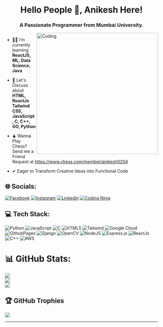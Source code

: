 <h1 align="center">Hello People 👋, Anikesh Here!</h1>

<h3 align="center">A Passionate Programmer from Mumbai University.</h3>
<img align="right" alt="Coding" width="400" src="https://media.giphy.com/media/bWS1Vh9mVkcZq/giphy.gif">

<p align="left"> <a href="https://twitter.com/" target="blank">
  <img src="https://img.shields.io/twitter/follow/?logo=twitter&style=for-the-badge" alt="" /></a>
</p>

- 👨‍💻 I’m currently learning **ReactJS, ML, Data Science, Java**

- 💬 Let's Discuss about **HTML, ReactJs Tailwind CSS, JavaScript, C, C++, GO, Python**

- ♟ Wanna Play Chess? Send me a Friend Request at https://www.chess.com/member/anikesh0204

- ✔ Eager to Transform Creative Ideas into Functional Code

## 🌐 Socials:
[![Facebook](https://img.shields.io/badge/Facebook-1769ff?logo=facebook&logoColor=white)](https://www.facebook.com/anikeshkulal) [![Instagram](https://img.shields.io/badge/Instagram-%23E4405F.svg?logo=Instagram&logoColor=white)](https://instagram.com/anikeshkulal) [![LinkedIn](https://img.shields.io/badge/LinkedIn-%230077B5.svg?logo=linkedin&logoColor=white)](https://www.linkedin.com/in/anikesh-kulal-b95611172?lipi=urn%3Ali%3Apage%3Ad_flagship3_profile_view_base_contact_details%3BGcgOeJDJTCi%2F%2FhJ81QD3tQ%3D%3D) [![Coding Ninja](https://img.shields.io/badge/Coding%20Ninjas-DD6620.svg?style=for-the-badge&logo=Coding-Ninjas&logoColor=white)](https://www.codingninjas.com/studio/profile/Ani0204)

## 💻 Tech Stack:
![Python](https://img.shields.io/badge/python-3670A0?style=for-the-badge&logo=python&logoColor=ffdd54) ![JavaScript](https://img.shields.io/badge/javascript-%23323330.svg?style=for-the-badge&logo=javascript&logoColor=%23F7DF1E) ![C](https://img.shields.io/badge/c-%2300599C.svg?style=for-the-badge&logo=c&logoColor=white) ![HTML5](https://img.shields.io/badge/html5-%23E34F26.svg?style=for-the-badge&logo=html5&logoColor=white) ![Tailwind](https://img.shields.io/badge/tailwindcss-0F172A?&logo=tailwindcss) ![Google Cloud](https://img.shields.io/badge/GoogleCloud-%234285F4.svg?style=for-the-badge&logo=google-cloud&logoColor=white) ![GithubPages](https://img.shields.io/badge/github%20pages-121013?style=for-the-badge&logo=github&logoColor=white) ![Django](https://img.shields.io/badge/django-%23092E20.svg?style=for-the-badge&logo=django&logoColor=white) ![OpenCV](https://img.shields.io/badge/opencv-%23white.svg?style=for-the-badge&logo=opencv&logoColor=white) ![NodeJS](https://img.shields.io/badge/node.js-6DA55F?style=for-the-badge&logo=node.js&logoColor=white) ![Express.js](https://img.shields.io/badge/express.js-%23404d59.svg?style=for-the-badge&logo=express&logoColor=%2361DAFB) ![ReactJs](https://img.shields.io/badge/react-%2320232a.svg?style=for-the-badge&logo=react&logoColor=%2361DAFB) ![C++](https://img.shields.io/badge/C++-00599C?style=flat-square&logo=C%2B%2B&logoColor=white) ![AWS](https://img.shields.io/badge/Amazon%20AWS-232F3E.svg?style=for-the-badge&logo=Amazon-AWS&logoColor=white)

 # 📊 GitHub Stats:

![](https://github-readme-stats.vercel.app/api?username=Anikesh02&theme=dark&hide_border=false&include_all_commits=false&count_private=false)<br/>
![](https://github-readme-streak-stats.herokuapp.com/?user=Anikesh02&theme=dark&hide_border=false)<br/>
![](https://github-readme-stats.vercel.app/api/top-langs/?username=Anikesh02&theme=dark&hide_border=false&include_all_commits=false&count_private=false&layout=compact)

## 🏆 GitHub Trophies
![](https://github-profile-trophy.vercel.app/?username=Anikesh02&theme=dracula&no-frame=false&no-bg=false&margin-w=4)

---
